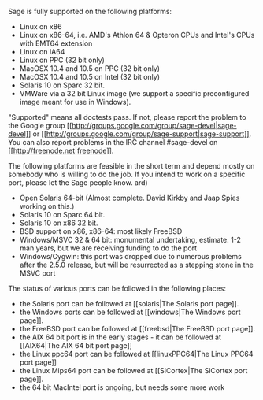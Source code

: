 Sage is fully supported on the following platforms:

 * Linux on x86
 * Linux on x86-64, i.e. AMD's Athlon 64 & Opteron CPUs and Intel's CPUs with EMT64 extension
 * Linux on IA64
 * Linux on PPC (32 bit only)
 * MacOSX 10.4 and 10.5 on PPC (32 bit only)
 * MacOSX 10.4 and 10.5  on Intel (32 bit only)
 * Solaris 10 on Sparc 32 bit. 
 * VMWare via a 32 bit Linux image (we support a specific preconfigured image meant for use in Windows).

"Supported" means all doctests pass. If not, please report the problem to the Google group [[http://groups.google.com/group/sage-devel|sage-devel]] or [[http://groups.google.com/group/sage-support|sage-support]]. You can also report problems in the IRC channel #sage-devel on [[http://freenode.net|freenode]].
 
The following platforms are feasible in the short term and depend mostly on somebody who is willing to do the job. If you intend to work on a specific port, please let the Sage people know.
ard)

 
 * Open Solaris 64-bit (Almost complete. David Kirkby and Jaap Spies working on this.)
 * Solaris 10 on Sparc 64 bit. 
 * Solaris 10 on x86 32 bit. 
 * BSD support on x86, x86-64: most likely FreeBSD
 * Windows/MSVC 32 & 64 bit: monumental undertaking, estimate: 1-2 man years, but we are receiving funding to do the port
 * Windows/Cygwin: this port was dropped due to numerous problems after the 2.5.0 release, but will be resurrected as a stepping stone in the MSVC port

The status of various ports can be followed in the following places:
 * the Solaris port can be followed at [[solaris|The Solaris port page]].
 * the Windows ports can be followed at [[windows|The Windows port page]].
 * the FreeBSD port can be followed at [[freebsd|The FreeBSD port page]].
 * the AIX 64 bit port is in the early stages - it can be followed at [[AIX64|The AIX 64 bit port page]]
 * the Linux ppc64 port can be followed at [[linuxPPC64|The Linux PPC64 port page]]
 * the Linux Mips64 port can be followed at [[SiCortex|The SiCortex port page]].
 * the 64 bit MacIntel port is ongoing, but needs some more work
